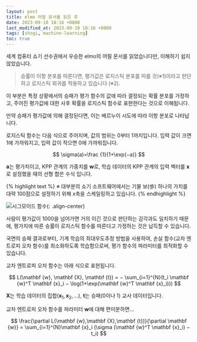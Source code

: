 ```yaml
---
layout: post
title: elmo 어필 문서를 읽은 후
date: 2023-09-10 18:16 +0800
last_modified_at: 2023-09-10 18:16 +0800
tags: [shogi, machine-learning]
toc: true
---
```


세계 컴퓨터 쇼기 선수권에서 우승한 elmo의 어필 문서를 읽었습니다만, 이해하기 쉽지 않았습니다.

> 승률이 이항 분포를 따른다면, 평가값은 로지스틱 분포를 따를 것(※1)이라고 판단하고 로지스틱 회귀를 적용하고 있습니다 (※2).

이 부분은 특정 상황에서의 승패가 평가 함수의 값에 따라 결정되는 확률 분포를 가정하고, 주어진 평가값에 대한 사후 확률을 로지스틱 함수로 표현한다는 것으로 이해됩니다.

만약 승패가 평가값에 의해 결정된다면, 이는 베르누이 시도에 따라 이항 분포로 나타납니다.

로지스틱 함수는 다음 식으로 주어지며, 값의 범위는 0부터 1까지입니다. 입력 값이 크면 1에 가까워지고, 입력 값이 작으면 0에 가까워집니다.

$$
\sigma(a)=\frac {1}{1+\exp(−a)}
$$

$\mathbf {a}$는 평가치이고, KPP 관계의 가중치를 $\mathbf {w}$로, 학습 데이터의 KPP 관계의 입력 벡터를 $\mathbf {x}$로 설정했을 때의 선형 합은 수식 입니다.

{% highlight text %}
※ 대부분의 쇼기 소프트웨어에서는 기물 보(歩) 하나의 가치를 대략 100점으로 설정하기 위해 x축을 스케일링하고 있습니다.
{% endhighlight %}

![시그모이드 함수](https://th.bing.com/th/id/OIP.q58sDjMhXtMPQPGxp2Qd9wHaES?pid=ImgDet&rs=1){: .align-center}

사람이 평가값이 1000을 넘어가면 거의 이긴 것으로 판단하는 감각과도 일치하기 때문에, 평가치에 따른 승률이 로지스틱 함수를 따른다고 가정하는 것은 납득할 수 있습니다.

국면의 승패 결과로부터, 기계 학습의 최대우도추정 방법을 사용하여, 손실 함수(교차 엔트로피 오차 함수)를 최소화하도록 학습함으로써, 평가 함수의 파라미터를 최적화할 수 있습니다.

교차 엔트로피 오차 함수는 아래 식으로 표현됩니다.

$$
L(\mathbf {w}, \mathbf {X}, \mathbf {t}) = − \sum_{i=1}^{N}(t_i \mathbf {w}^T \mathbf {x}_i − \log(1+\exp(\mathbf {w}^T \mathbf {x}_i)))
$$

$\mathbf {X}$는 학습 데이터의 집합$(\mathbf {x}_1, \mathbf {x}_2, ...)$, $\mathbf {t}$는 승패(0이나 1) 교사 데이터입니다.

교차 엔트로피 오차 함수를 파라미터 $\mathbf {w}$에 대해 편미분하면...

$$
\frac{\partial L(\mathbf {w},\mathbf {X},\mathbf {t})}{\partial \mathbf {w}} = \sum_{i=1}^{N}\mathbf {x}_i (\sigma (\mathbf {w}^T \mathbf {x}_i) − t_i)
$$